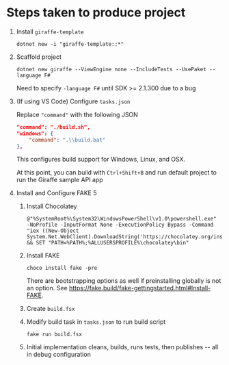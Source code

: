 # Steps taken to produce project

1. Install `giraffe-template`
    ```
    dotnet new -i "giraffe-template::*"
    ```
1. Scaffold project
    ```
    dotnet new giraffe --ViewEngine none --IncludeTests --UsePaket --language F#
    ```
    Need to specify `-language F#` until SDK >= 2.1.300 due to a bug
1. (If using VS Code) Configure `tasks.json`
    
    Replace `"command"` with the following JSON
    ```json
    "command": "./build.sh",
    "windows": {
        "command": ".\\build.bat"
    },
    ```
    
    This configures build support for Windows, Linux, and OSX.

    At this point, you can build with `Ctrl+Shift+B` and run default project to run the Giraffe sample API app
1. Install and Configure FAKE 5
    1. Install Chocolatey
        ```    
        @"%SystemRoot%\System32\WindowsPowerShell\v1.0\powershell.exe" -NoProfile -InputFormat None -ExecutionPolicy Bypass -Command "iex ((New-Object System.Net.WebClient).DownloadString('https://chocolatey.org/install.ps1'))" && SET "PATH=%PATH%;%ALLUSERSPROFILE%\chocolatey\bin"
        ```
    1. Install FAKE
        ```
        choco install fake -pre
        ```
        
        There are bootstrapping options as well if preinstalling globally is not an option. See https://fake.build/fake-gettingstarted.html#Install-FAKE.
    1. Create `build.fsx`
    1. Modify build task in `tasks.json` to run build script
        ```
        fake run build.fsx
        ```
    1. Initial implementation cleans, builds, runs tests, then publishes -- all in debug configuration
